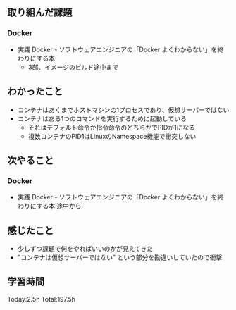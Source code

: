 ## 取り組んだ課題
### Docker
- 実践 Docker - ソフトウェアエンジニアの「Docker よくわからない」を終わりにする本
  - 3部、イメージのビルド途中まで
## わかったこと
- コンテナはあくまでホストマシンの1プロセスであり、仮想サーバーではない
- コンテナはある1つのコマンドを実行するために起動している
	- それはデフォルト命令か指令命令のどちらかでPIDが1になる
	- 複数コンテナのPID1はLinuxのNamespace機能で衝突しない
## 次やること
### Docker
- 実践 Docker - ソフトウェアエンジニアの「Docker よくわからない」を終わりにする本 途中から
## 感じたこと
- 少しずつ課題で何をやればいいのかが見えてきた
- "コンテナは仮想サーバーではない" という部分を勘違いしていたので衝撃
## 学習時間
Today:2.5h Total:197.5h
